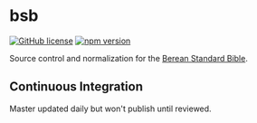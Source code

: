 # bsb
[![GitHub license](https://img.shields.io/github/license/openbible-io/bsb?style=for-the-badge)](./LICENSE.md)
[![npm version](https://img.shields.io/npm/v/@openbible/bsb.svg?style=for-the-badge)](https://www.npmjs.com/package/@openbible/bsb)

Source control and normalization for the [Berean Standard Bible](https://bereanbible.com/).

## Continuous Integration
Master updated daily but won't publish until reviewed.

